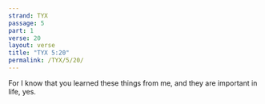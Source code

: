 ```yaml
---
strand: TYX
passage: 5
part: 1
verse: 20
layout: verse
title: "TYX 5:20"
permalink: /TYX/5/20/
---
```

For I know that you learned these things from me, and they are important in life, yes.
